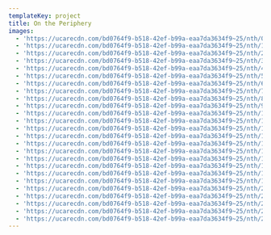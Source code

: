 ```yaml
---
templateKey: project
title: On the Periphery
images:
  - 'https://ucarecdn.com/bd0764f9-b518-42ef-b99a-eaa7da3634f9~25/nth/0/'
  - 'https://ucarecdn.com/bd0764f9-b518-42ef-b99a-eaa7da3634f9~25/nth/1/'
  - 'https://ucarecdn.com/bd0764f9-b518-42ef-b99a-eaa7da3634f9~25/nth/2/'
  - 'https://ucarecdn.com/bd0764f9-b518-42ef-b99a-eaa7da3634f9~25/nth/3/'
  - 'https://ucarecdn.com/bd0764f9-b518-42ef-b99a-eaa7da3634f9~25/nth/4/'
  - 'https://ucarecdn.com/bd0764f9-b518-42ef-b99a-eaa7da3634f9~25/nth/5/'
  - 'https://ucarecdn.com/bd0764f9-b518-42ef-b99a-eaa7da3634f9~25/nth/6/'
  - 'https://ucarecdn.com/bd0764f9-b518-42ef-b99a-eaa7da3634f9~25/nth/7/'
  - 'https://ucarecdn.com/bd0764f9-b518-42ef-b99a-eaa7da3634f9~25/nth/8/'
  - 'https://ucarecdn.com/bd0764f9-b518-42ef-b99a-eaa7da3634f9~25/nth/9/'
  - 'https://ucarecdn.com/bd0764f9-b518-42ef-b99a-eaa7da3634f9~25/nth/10/'
  - 'https://ucarecdn.com/bd0764f9-b518-42ef-b99a-eaa7da3634f9~25/nth/11/'
  - 'https://ucarecdn.com/bd0764f9-b518-42ef-b99a-eaa7da3634f9~25/nth/12/'
  - 'https://ucarecdn.com/bd0764f9-b518-42ef-b99a-eaa7da3634f9~25/nth/13/'
  - 'https://ucarecdn.com/bd0764f9-b518-42ef-b99a-eaa7da3634f9~25/nth/14/'
  - 'https://ucarecdn.com/bd0764f9-b518-42ef-b99a-eaa7da3634f9~25/nth/15/'
  - 'https://ucarecdn.com/bd0764f9-b518-42ef-b99a-eaa7da3634f9~25/nth/16/'
  - 'https://ucarecdn.com/bd0764f9-b518-42ef-b99a-eaa7da3634f9~25/nth/17/'
  - 'https://ucarecdn.com/bd0764f9-b518-42ef-b99a-eaa7da3634f9~25/nth/18/'
  - 'https://ucarecdn.com/bd0764f9-b518-42ef-b99a-eaa7da3634f9~25/nth/19/'
  - 'https://ucarecdn.com/bd0764f9-b518-42ef-b99a-eaa7da3634f9~25/nth/20/'
  - 'https://ucarecdn.com/bd0764f9-b518-42ef-b99a-eaa7da3634f9~25/nth/21/'
  - 'https://ucarecdn.com/bd0764f9-b518-42ef-b99a-eaa7da3634f9~25/nth/22/'
  - 'https://ucarecdn.com/bd0764f9-b518-42ef-b99a-eaa7da3634f9~25/nth/23/'
  - 'https://ucarecdn.com/bd0764f9-b518-42ef-b99a-eaa7da3634f9~25/nth/24/'
---
```


